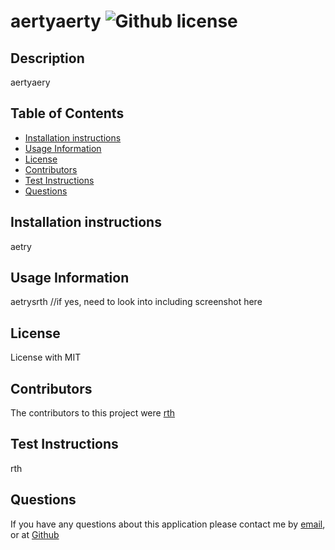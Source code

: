 # aertyaerty ![Github license](https://img.shields.io/github/license/rth/aertyaerty)

## Description
aertyaery

## Table of Contents
- [Installation instructions](##Installation-instructions)
- [Usage Information](##Usage-Information)
- [License](##License)
- [Contributors](##Contributors)
- [Test Instructions](##Test-instructions)
- [Questions](##Questions)
  
## Installation instructions
aetry
  
## Usage Information
aetrysrth
//if yes, need to look into including screenshot here

## License
License with MIT

## Contributors
The contributors to this project were [rth](https://github.com/rth)

## Test Instructions
rth

## Questions
If you have any questions about this application please contact me by [email](atry), or at [Github](https://github.com/rth) 